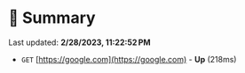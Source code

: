 # 📖 Summary
Last updated: **2/28/2023, 11:22:52 PM**

- `GET` [https://google.com](https://google.com) - **Up** (218ms)
